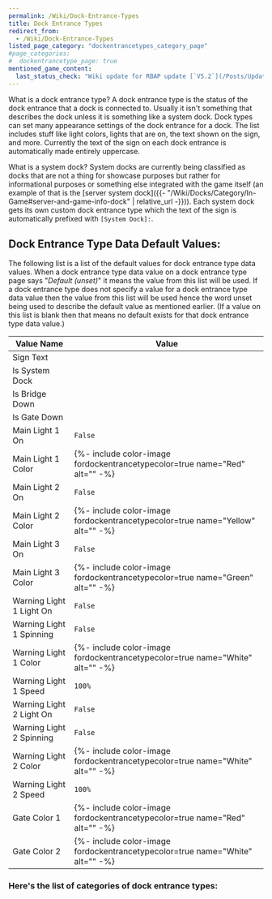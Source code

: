 ```yaml
---
permalink: /Wiki/Dock-Entrance-Types
title: Dock Entrance Types
redirect_from:
  - /Wiki/Dock-Entrance-Types
listed_page_category: "dockentrancetypes_category_page"
#page_categories:
#  dockentrancetype_page: true
mentioned_game_content:
  last_status_check: "Wiki update for RBAP update [`V5.2`](/Posts/Update-Log/5-2-0)"
---
```


What is a dock entrance type? A dock entrance type is the status of the dock entrance that a dock is connected to. Usually it isn't something that describes the dock unless it is something like a system dock. Dock types can set many appearance settings of the dock entrance for a dock. The list includes stuff like light colors, lights that are on, the text shown on the sign, and more. Currently the text of the sign on each dock entrance is automatically made entirely uppercase.

What is a system dock? System docks are currently being classified as docks that are not a thing for showcase purposes but rather for informational purposes or something else integrated with the game itself (an example of that is the [server system dock]({{- "/Wiki/Docks/Category/In-Game#server-and-game-info-dock" | relative_url -}})). Each system dock gets its own custom dock entrance type which the text of the sign is automatically prefixed with `[System Dock]:`.

## Dock Entrance Type Data Default Values:

The following list is a list of the default values for dock entrance type data values. When a dock entrance type data value on a dock entrance type page says "*Default (unset)*" it means the value from this list will be used. If a dock entrance type does not specify a value for a dock entrance type data value then the value from this list will be used hence the word unset being used to describe the default value as mentioned earlier. (If a value on this list is blank then that means no default exists for that dock entrance type data value.)

| Value Name               | Value |
|-|-|
| Sign Text                |  |
| Is System Dock           |  |
| Is Bridge Down           |  |
| Is Gate Down             |  |
| Main Light 1 On          | `False` |
| Main Light 1 Color       | {%- include color-image fordockentrancetypecolor=true name="Red" alt="" -%} |
| Main Light 2 On          | `False` |
| Main Light 2 Color       | {%- include color-image fordockentrancetypecolor=true name="Yellow" alt="" -%} |
| Main Light 3 On          | `False` |
| Main Light 3 Color       | {%- include color-image fordockentrancetypecolor=true name="Green" alt="" -%} |
| Warning Light 1 Light On | `False` |
| Warning Light 1 Spinning | `False` |
| Warning Light 1 Color    | {%- include color-image fordockentrancetypecolor=true name="White" alt="" -%} |
| Warning Light 1 Speed    | `100%` |
| Warning Light 2 Light On | `False` |
| Warning Light 2 Spinning | `False` |
| Warning Light 2 Color    | {%- include color-image fordockentrancetypecolor=true name="White" alt="" -%} |
| Warning Light 2 Speed    | `100%` |
| Gate Color 1             | {%- include color-image fordockentrancetypecolor=true name="Red" alt="" -%} |
| Gate Color 2             | {%- include color-image fordockentrancetypecolor=true name="White" alt="" -%} |

### Here's the list of categories of dock entrance types:
